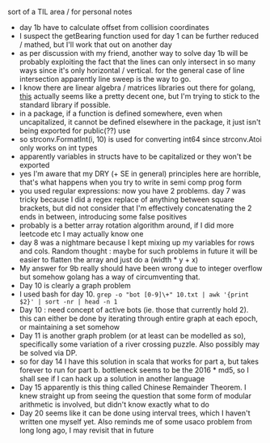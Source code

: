 sort of a TIL area / for personal notes  
- day 1b have to calculate offset from collision coordinates  
- I suspect the getBearing function used for day 1 can be further reduced / mathed, but I'll work that out on another day  
- as per discussion with my friend, another way to solve day 1b will be probably exploiting the fact that the lines can only intersect in so many ways since it's only horizontal / vertical. for the general case of line intersection apparently line sweep is the way to go.  
- I know there are linear algebra / matrices libraries out there for golang, [this](https://github.com/gonum/matrix) actually seems like a pretty decent one, but I'm trying to stick to the standard library if possible.  
- in a package, if a function is defined somewhere, even when uncapitalized, it cannot be defined elsewhere in the package, it just isn't being exported for public(??) use   
- so strconv.FormatInt(i, 10) is used for converting int64 since strconv.Atoi only works on int types  
- apparently variables in structs have to be capitalized or they won't be exported  
- yes I'm aware that my DRY (+ SE in general) principles here are horrible, that's what happens when you try to write in semi comp prog form  
- you used regular expressions: now you have 2 problems. day 7 was tricky because I did a regex replace of anything between square brackets, but did not consider that I'm effectively concatenating the 2 ends in between, introducing some false positives  
- probably is a better array rotation algorithm around, if I did more leetcode etc I may actually know one  
- day 8 was a nightmare because I kept mixing up my variables for rows and cols. Random thought : maybe for such problems in future it will be easier to flatten the array and just do a (width * y + x)  
- My answer for 9b really should have been wrong due to integer overflow but somehow golang has a way of circumventing that.  
- Day 10 is clearly a graph problem  
- I used bash for day 10. ```grep -o "bot [0-9]\+" 10.txt | awk '{print $2}' | sort -nr | head -n 1```
- Day 10 : need concept of active bots (ie. those that currently hold 2). this can either be done by iterating through entire graph at each epoch, or maintaining a set somehow  
- Day 11 is another graph problem (or at least can be modelled as so), specifically some variation of a river crossing puzzle. Also possibly may be solved via DP.  
- so for day 14 I have this solution in scala that works for part a, but takes forever to run for part b. bottleneck seems to be the 2016 * md5, so I shall see if I can hack up a solution in another language  
- Day 15 apparently is this thing called Chinese Remainder Theorem. I knew straight up from seeing the question that some form of modular arithmetic is involved, but didn't know exactly what to do  
- Day 20 seems like it can be done using interval trees, which I haven't written one myself yet. Also reminds me of some usaco problem from long long ago, I may revisit that in future  
